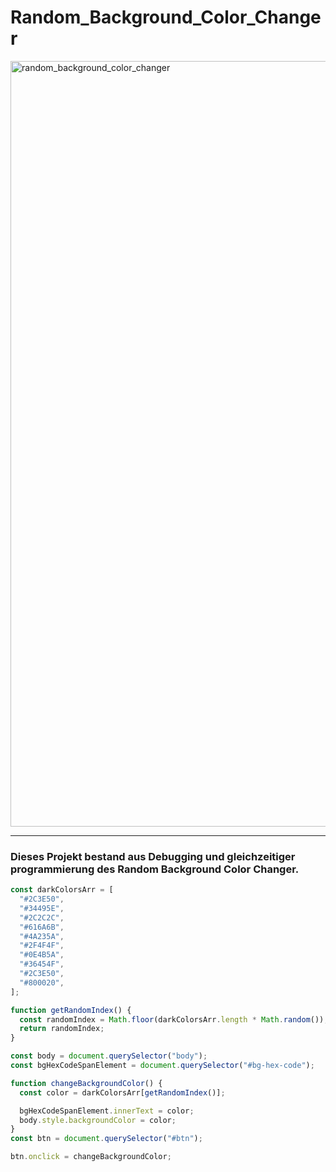 # Random_Background_Color_Changer



<img width="1225" alt="random_background_color_changer" src="https://github.com/WingsOfFury/random_background_color_changer/assets/85767977/34745e41-cee4-4efc-b5bf-fbb7af1b6c69">

---

### Dieses Projekt bestand aus Debugging und gleichzeitiger programmierung des Random Background Color Changer.

```javascript
const darkColorsArr = [
  "#2C3E50",
  "#34495E",
  "#2C2C2C",
  "#616A6B",
  "#4A235A",
  "#2F4F4F",
  "#0E4B5A",
  "#36454F",
  "#2C3E50",
  "#800020",
];

function getRandomIndex() {
  const randomIndex = Math.floor(darkColorsArr.length * Math.random());
  return randomIndex;
}

const body = document.querySelector("body");
const bgHexCodeSpanElement = document.querySelector("#bg-hex-code");

function changeBackgroundColor() {
  const color = darkColorsArr[getRandomIndex()];

  bgHexCodeSpanElement.innerText = color;
  body.style.backgroundColor = color;
}
const btn = document.querySelector("#btn");

btn.onclick = changeBackgroundColor;
```
